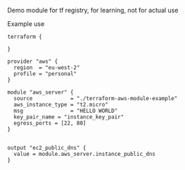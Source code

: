 Demo module for tf registry, for learning, not for actual use

Example use
```
terraform {
  
}

provider "aws" {
  region  = "eu-west-2"
  profile = "personal"
}

module "aws_server" {
  source            = "./terraform-aws-module-example"
  aws_instance_type = "t2.micro"
  msg               = "HELLO WORLD"
  key_pair_name = "instance_key_pair"
  egress_ports = [22, 80]
}


output "ec2_public_dns" {
  value = module.aws_server.instance_public_dns
}
```